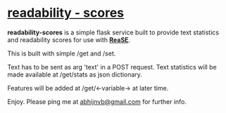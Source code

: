 # [readability - scores](http://readability-scores.herokuapp.com)
__readability-scores__ is a simple flask service built to provide text statistics 
and readability scores for use with [__ReaSE__](https://github.com/Abhishek-P/ReaSE).

This is built with simple /get and /set.

Text has to be sent as arg 'text' in a POST request.
Text statistics will be made available at  /get/stats as json dictionary.

Features will be added at /get/<-variable-> at later time.

Enjoy.
Please ping me at  [abhijnvb@gmail.com](mailto:abhijnvb@gmail.com) for further info.

